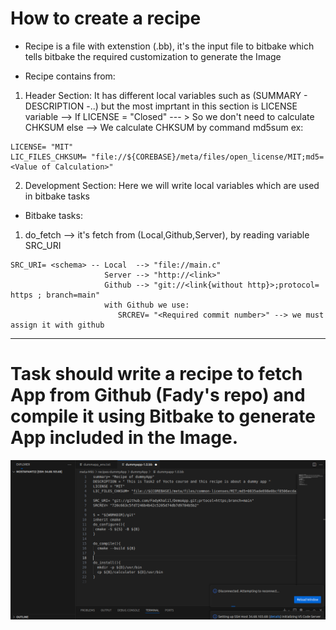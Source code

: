 # How to create a recipe
- Recipe is a file with extenstion (.bb), it's the input file to bitbake which tells bitbake the required customization to generate the Image

- Recipe contains from:
1. Header Section: It has different local variables such as (SUMMARY - DESCRIPTION -..) but the most imprtant in this section is LICENSE variable --> If LICENSE = "Closed" --- > So we don't need to calculate CHKSUM
                     else --> We calculate CHKSUM by command md5sum 
ex: 
```
LICENSE= "MIT"
LIC_FILES_CHKSUM= "file://${COREBASE}/meta/files/open_license/MIT;md5=<Value of Calculation>"
```
2. Development Section: Here we will write local variables which are used in bitbake tasks

- Bitbake tasks:
1. do_fetch --> it's fetch from (Local,Github,Server), by reading variable SRC_URI
```
SRC_URI= <schema> -- Local  --> "file://main.c"
                     Server --> "http://<link>"
                     Github --> "git://<link{without http}>;protocol= https ; branch=main"
                     with Github we use:
                        SRCREV= "<Required commit number>" --> we must assign it with github
```
------------------------------------------------------------------------------------------------
# Task should write a recipe to fetch App from Github (Fady's repo) and compile it using Bitbake to generate App included in the Image.

![Recipe](Recipe.png)



